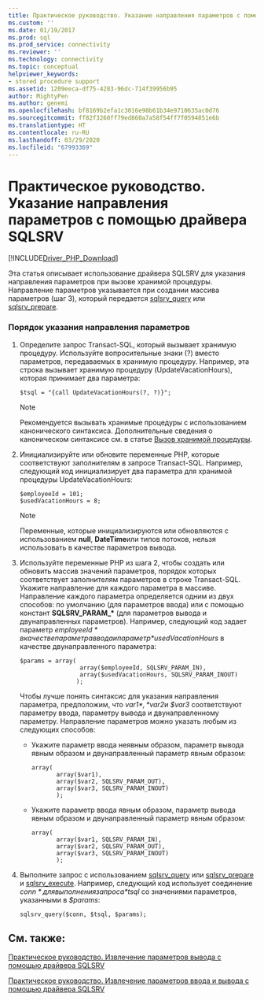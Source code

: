 ```yaml
---
title: Практическое руководство. Указание направления параметров с помощью драйвера SQLSRV | Документация Майкрософт
ms.custom: ''
ms.date: 01/19/2017
ms.prod: sql
ms.prod_service: connectivity
ms.reviewer: ''
ms.technology: connectivity
ms.topic: conceptual
helpviewer_keywords:
- stored procedure support
ms.assetid: 1209eeca-df75-4283-96dc-714f39956b95
author: MightyPen
ms.author: genemi
ms.openlocfilehash: bf8169b2efa1c3016e98b61b34e9710635ac0d76
ms.sourcegitcommit: ff82f3260ff79ed860a7a58f54ff7f0594851e6b
ms.translationtype: HT
ms.contentlocale: ru-RU
ms.lasthandoff: 03/29/2020
ms.locfileid: "67993369"
---
```

# <a name="how-to-specify-parameter-direction-using-the-sqlsrv-driver"></a>Практическое руководство. Указание направления параметров с помощью драйвера SQLSRV
[!INCLUDE[Driver_PHP_Download](../../includes/driver_php_download.md)]

Эта статья описывает использование драйвера SQLSRV для указания направления параметров при вызове хранимой процедуры. Направление параметров указывается при создании массива параметров (шаг 3), который передается [sqlsrv_query](../../connect/php/sqlsrv-query.md) или [sqlsrv_prepare](../../connect/php/sqlsrv-prepare.md).  
  
### <a name="to-specify-parameter-direction"></a>Порядок указания направления параметров  
  
1.  Определите запрос Transact-SQL, который вызывает хранимую процедуру. Используйте вопросительные знаки (?) вместо параметров, передаваемых в хранимую процедуру. Например, эта строка вызывает хранимую процедуру (UpdateVacationHours), которая принимает два параметра:  
  
    ```  
    $tsql = "{call UpdateVacationHours(?, ?)}";  
    ```  
  
    > [!NOTE]  
    > Рекомендуется вызывать хранимые процедуры с использованием канонического синтаксиса. Дополнительные сведения о каноническом синтаксисе см. в статье [Вызов хранимой процедуры](../../relational-databases/native-client-odbc-stored-procedures/calling-a-stored-procedure.md).  
  
2.  Инициализируйте или обновите переменные PHP, которые соответствуют заполнителям в запросе Transact-SQL. Например, следующий код инициализирует два параметра для хранимой процедуры UpdateVacationHours:  
  
    ```  
    $employeeId = 101;  
    $usedVacationHours = 8;  
    ```  
  
    > [!NOTE]  
    > Переменные, которые инициализируются или обновляются с использованием **null**, **DateTime**или типов потоков, нельзя использовать в качестве параметров вывода.  
  
3.  Используйте переменные PHP из шага 2, чтобы создать или обновить массив значений параметров, порядок которых соответствует заполнителям параметров в строке Transact-SQL. Укажите направление для каждого параметра в массиве. Направление каждого параметра определяется одним из двух способов: по умолчанию (для параметров ввода) или с помощью констант **SQLSRV_PARAM_\*** (для параметров вывода и двунаправленных параметров). Например, следующий код задает параметр *$employeeId* в качестве параметра ввода и параметр *$usedVacationHours* в качестве двунаправленного параметра:  
  
    ```  
    $params = array(  
                     array($employeeId, SQLSRV_PARAM_IN),  
                     array($usedVacationHours, SQLSRV_PARAM_INOUT)  
                    );  
    ```  
  
    Чтобы лучше понять синтаксис для указания направления параметра, предположим, что *$var1*, *$var2*и *$var3* соответствуют параметру ввода, параметру вывода и двунаправленному параметру. Направление параметров можно указать любым из следующих способов:  
  
    -   Укажите параметр ввода неявным образом, параметр вывода явным образом и двунаправленный параметр явным образом:  
  
        ```  
        array(   
               array($var1),  
               array($var2, SQLSRV_PARAM_OUT),  
               array($var3, SQLSRV_PARAM_INOUT)  
               );  
        ```  
  
    -   Укажите параметр ввода явным образом, параметр вывода явным образом и двунаправленный параметр явным образом:  
  
        ```  
        array(   
               array($var1, SQLSRV_PARAM_IN),  
               array($var2, SQLSRV_PARAM_OUT),  
               array($var3, SQLSRV_PARAM_INOUT)  
               );  
        ```  
  
4.  Выполните запрос с использованием [sqlsrv_query](../../connect/php/sqlsrv-query.md) или [sqlsrv_prepare](../../connect/php/sqlsrv-prepare.md) и [sqlsrv_execute](../../connect/php/sqlsrv-execute.md). Например, следующий код использует соединение *$conn* для выполнения запроса *$tsql* со значениями параметров, указанными в *$params*:  
  
    ```  
    sqlsrv_query($conn, $tsql, $params);  
    ```  
  
## <a name="see-also"></a>См. также:  
[Практическое руководство. Извлечение параметров вывода с помощью драйвера SQLSRV](../../connect/php/how-to-retrieve-output-parameters-using-the-sqlsrv-driver.md)

[Практическое руководство. Извлечение параметров ввода и вывода с помощью драйвера SQLSRV](../../connect/php/how-to-retrieve-input-and-output-parameters-using-the-sqlsrv-driver.md)  
  
